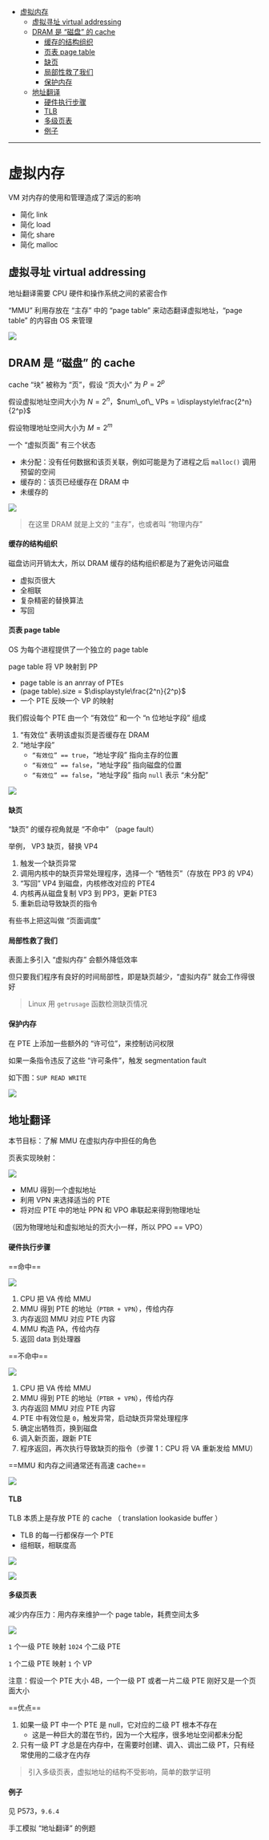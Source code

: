 - [虚拟内存](#虚拟内存)
  - [虚拟寻址 virtual addressing](#虚拟寻址-virtual-addressing)
  - [DRAM 是 “磁盘” 的 cache](#dram-是-磁盘-的-cache)
      - [缓存的结构组织](#缓存的结构组织)
      - [页表 page table](#页表-page-table)
      - [缺页](#缺页)
      - [局部性救了我们](#局部性救了我们)
      - [保护内存](#保护内存)
  - [地址翻译](#地址翻译)
      - [硬件执行步骤](#硬件执行步骤)
      - [TLB](#tlb)
      - [多级页表](#多级页表)
      - [例子](#例子)

---

# 虚拟内存

VM 对内存的使用和管理造成了深远的影响

- 简化 link
- 简化 load
- 简化 share
- 简化 malloc

## 虚拟寻址 virtual addressing

地址翻译需要 CPU 硬件和操作系统之间的紧密合作

“MMU” 利用存放在 “主存” 中的 “page table” 来动态翻译虚拟地址，“page table” 的内容由 OS 来管理

![](image/2023-10-17-18-26-06.png)

## DRAM 是 “磁盘” 的 cache

cache “块” 被称为 “页”，假设 “页大小” 为 $P=2^p$

假设虚拟地址空间大小为 $N=2^n$，$num\_of\_ VPs = \displaystyle\frac{2^n}{2^p}$ 

假设物理地址空间大小为 $M=2^m$



一个 “虚拟页面” 有三个状态

- 未分配：没有任何数据和该页关联，例如可能是为了进程之后 `malloc()` 调用预留的空间
- 缓存的：该页已经缓存在 DRAM 中
- 未缓存的

![](image/2023-10-17-18-36-29.png)

> 在这里 DRAM 就是上文的 “主存”，也或者叫 “物理内存”

#### 缓存的结构组织

磁盘访问开销太大，所以 DRAM 缓存的结构组织都是为了避免访问磁盘

- 虚拟页很大
- 全相联
- 复杂精密的替换算法
- 写回

#### 页表 page table

OS 为每个进程提供了一个独立的 page table

page table 将 VP 映射到 PP

- page table is an anrray of PTEs
- (page table).size = $\displaystyle\frac{2^n}{2^p}$
- 一个 PTE 反映一个 VP 的映射

我们假设每个 PTE 由一个 “有效位” 和一个 “n 位地址字段” 组成

1. “有效位” 表明该虚拟页是否缓存在 DRAM
2. “地址字段”
   - `“有效位” == true`，“地址字段” 指向主存的位置
   - `“有效位” == false`，“地址字段” 指向磁盘的位置
   - `“有效位” == false`，“地址字段” 指向 `null` 表示 “未分配”

![](image/2023-10-17-18-47-17.png)

#### 缺页

“缺页” 的缓存视角就是 “不命中” （page fault）

举例， VP3 缺页，替换 VP4

1. 触发一个缺页异常
2. 调用内核中的缺页异常处理程序，选择一个 “牺牲页”（存放在 PP3 的 VP4）
3. “写回” VP4 到磁盘，内核修改对应的 PTE4
4. 内核再从磁盘复制 VP3 到 PP3，更新 PTE3
5. 重新启动导致缺页的指令

有些书上把这叫做 “页面调度”

#### 局部性救了我们

表面上多引入 “虚拟内存” 会额外降低效率

但只要我们程序有良好的时间局部性，即是缺页越少，“虚拟内存” 就会工作得很好

> Linux 用 `getrusage` 函数检测缺页情况

#### 保护内存

在 PTE 上添加一些额外的 “许可位”，来控制访问权限

如果一条指令违反了这些 “许可条件”，触发 segmentation fault

如下图：`SUP READ WRITE`

![](image/2023-10-17-20-10-07.png)

## 地址翻译

本节目标：了解 MMU 在虚拟内存中担任的角色

页表实现映射：

![](image/2023-10-18-16-47-00.png)

- MMU 得到一个虚拟地址
- 利用 VPN 来选择适当的 PTE
- 将对应 PTE 中的地址 PPN 和 VPO 串联起来得到物理地址

（因为物理地址和虚拟地址的页大小一样，所以 PPO == VPO）

#### 硬件执行步骤

==命中==

![](image/2023-10-18-16-51-44.png)

1. CPU 把 VA 传给 MMU
2. MMU 得到 PTE 的地址（`PTBR + VPN`），传给内存
3. 内存返回 MMU 对应 PTE 内容
4. MMU 构造 PA，传给内存
5. 返回 data 到处理器

==不命中==

![](image/2023-10-18-16-51-57.png)

1. CPU 把 VA 传给 MMU
2. MMU 得到 PTE 的地址（`PTBR + VPN`），传给内存
3. 内存返回 MMU 对应 PTE 内容
4. PTE 中有效位是 `0`，触发异常，启动缺页异常处理程序
5. 确定出牺牲页，换到磁盘
6. 调入新页面，跟新 PTE
7. 程序返回，再次执行导致缺页的指令（步骤 1：CPU 将 VA 重新发给 MMU）

==MMU 和内存之间通常还有高速 cache==

![](image/2023-10-18-16-59-35.png)

#### TLB

TLB 本质上是存放 PTE 的 cache （ translation lookaside buffer ）

- TLB 的每一行都保存一个 PTE
- 组相联，相联度高

![](image/2023-10-18-17-01-47.png)

![](image/2023-10-18-17-01-18.png)

#### 多级页表

减少内存压力：用内存来维护一个 page table，耗费空间太多

![](image/2023-10-18-17-09-05.png)

`1` 个一级 PTE 映射 `1024` 个二级 PTE

`1` 个二级 PTE 映射 `1` 个 VP

注意：假设一个 PTE 大小 4B，一个一级 PT 或者一片二级 PTE 刚好又是一个页面大小

==优点==

1. 如果一级 PT 中一个 PTE 是 null，它对应的二级 PT 根本不存在
   - 这是一种巨大的潜在节约，因为一个大程序，很多地址空间都未分配
2. 只有一级 PT 才总是在内存中，在需要时创建、调入、调出二级 PT，只有经常使用的二级才在内存

> 引入多级页表，虚拟地址的结构不受影响，简单的数学证明

#### 例子

见 P573，`9.6.4`

手工模拟 “地址翻译” 的例题